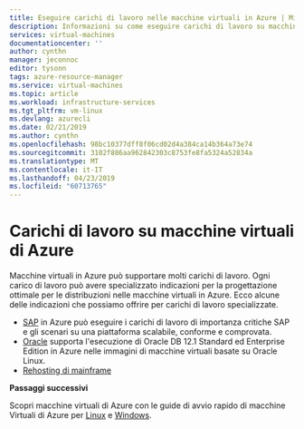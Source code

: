 ```yaml
---
title: Eseguire carichi di lavoro nelle macchine virtuali in Azure | Microsoft Docs
description: Informazioni su come eseguire carichi di lavoro su macchine virtuali di Azure.
services: virtual-machines
documentationcenter: ''
author: cynthn
manager: jeconnoc
editor: tysonn
tags: azure-resource-manager
ms.service: virtual-machines
ms.topic: article
ms.workload: infrastructure-services
ms.tgt_pltfrm: vm-linux
ms.devlang: azurecli
ms.date: 02/21/2019
ms.author: cynthn
ms.openlocfilehash: 98bc10377dff8f06cd02d4a384ca14b364a73e74
ms.sourcegitcommit: 3102f886aa962842303c8753fe8fa5324a52834a
ms.translationtype: MT
ms.contentlocale: it-IT
ms.lasthandoff: 04/23/2019
ms.locfileid: "60713765"
---
```

# <a name="workloads-on-azure-virtual-machines"></a>Carichi di lavoro su macchine virtuali di Azure

Macchine virtuali in Azure può supportare molti carichi di lavoro. Ogni carico di lavoro può avere specializzato indicazioni per la progettazione ottimale per le distribuzioni nelle macchine virtuali in Azure. Ecco alcune delle indicazioni che possiamo offrire per carichi di lavoro specializzate.


- [SAP](./sap/get-started.md) in Azure può eseguire i carichi di lavoro di importanza critiche SAP e gli scenari su una piattaforma scalabile, conforme e comprovata.
- [Oracle](./oracle/oracle-considerations.md) supporta l'esecuzione di Oracle DB 12.1 Standard ed Enterprise Edition in Azure nelle immagini di macchine virtuali basate su Oracle Linux. 
- [Rehosting di mainframe](./mainframe-rehosting/overview.md) 



**Passaggi successivi**

Scopri macchine virtuali di Azure con le guide di avvio rapido di macchine Virtuali di Azure per [Linux](../linux/quick-create-cli-nodejs.md) e [Windows](../windows/quick-create-powershell.md).